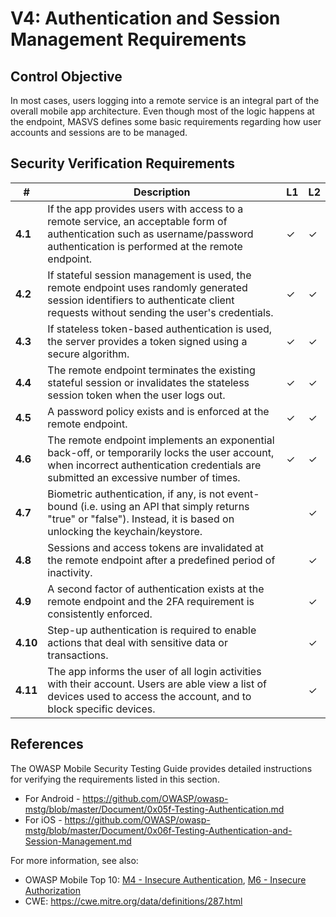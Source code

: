 # V4: Authentication and Session Management Requirements

## Control Objective

In most cases, users logging into a remote service is an integral part of the overall mobile app architecture. Even though most of the logic happens at the endpoint, MASVS defines some basic requirements regarding how user accounts and sessions are to be managed.

## Security Verification Requirements

| # | Description | L1 | L2 |
| --- | --- | --- | --- |
| **4.1** | If the app provides users with access to a remote service, an acceptable form of authentication such as username/password authentication is performed at the remote endpoint. | ✓ | ✓ |
| **4.2** | If stateful session management is used, the remote endpoint uses randomly generated session identifiers to authenticate client requests without sending the user's credentials.  | ✓ | ✓ |
| **4.3** | If stateless token-based authentication is used, the server provides a token signed using a secure algorithm. | ✓ | ✓ |
| **4.4** | The remote endpoint terminates the existing stateful session or invalidates the stateless session token when the user logs out. | ✓ | ✓ |
| **4.5** | A password policy exists and is enforced at the remote endpoint. | ✓ | ✓ |
| **4.6** | The remote endpoint implements an exponential back-off, or temporarily locks the user account, when incorrect authentication credentials are submitted an excessive number of times. | ✓ | ✓ |
| **4.7** | Biometric authentication, if any, is not event-bound (i.e. using an API that simply returns "true" or "false"). Instead, it is based on unlocking the keychain/keystore. |   | ✓ |
| **4.8** | Sessions and access tokens are invalidated at the remote endpoint after a predefined period of inactivity. |   | ✓ |
| **4.9** | A second factor of authentication exists at the remote endpoint and the 2FA requirement is consistently enforced.  |   | ✓ |
| **4.10** | Step-up authentication is required to enable actions that deal with sensitive data or transactions.  |   | ✓ |
| **4.11** | The app informs the user of all login activities with their account. Users are able view a list of devices used to access the account, and to block specific devices. |  | ✓ |

## References

The OWASP Mobile Security Testing Guide provides detailed instructions for verifying the requirements listed in this section.

- For Android - https://github.com/OWASP/owasp-mstg/blob/master/Document/0x05f-Testing-Authentication.md
- For iOS - https://github.com/OWASP/owasp-mstg/blob/master/Document/0x06f-Testing-Authentication-and-Session-Management.md

For more information, see also:

- OWASP Mobile Top 10: [M4 - Insecure Authentication](https://www.owasp.org/index.php/Mobile_Top_10_2016-M4-Insecure_Authentication), [M6 - Insecure Authorization](https://www.owasp.org/index.php/Mobile_Top_10_2016-M6-Insecure_Authorization)
- CWE:  https://cwe.mitre.org/data/definitions/287.html
